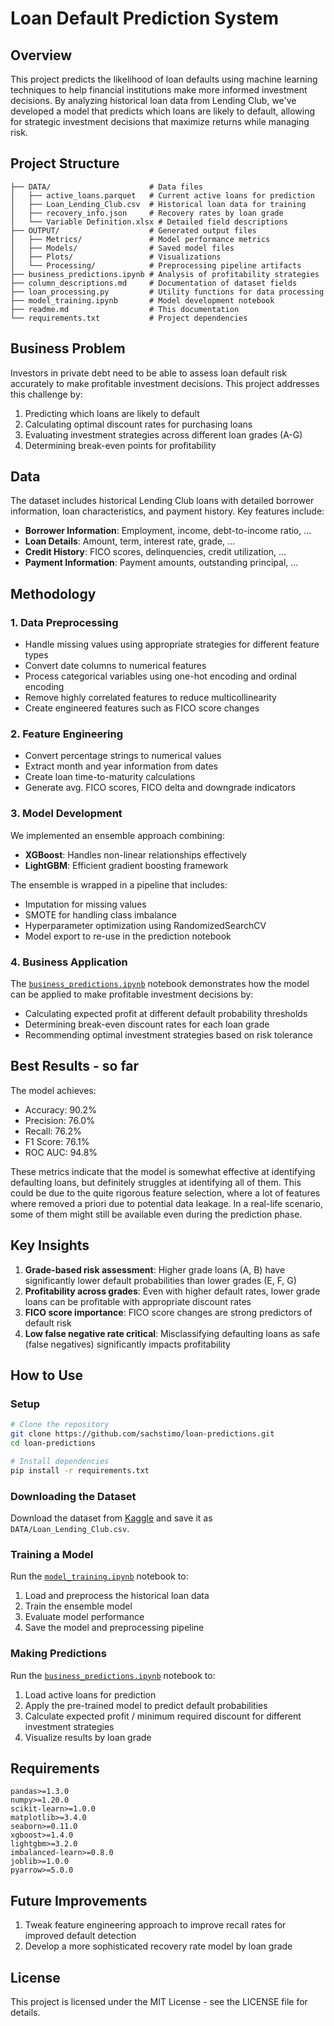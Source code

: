 # Loan Default Prediction System

## Overview
This project predicts the likelihood of loan defaults using machine learning techniques to help financial institutions make more informed investment decisions. By analyzing historical loan data from Lending Club, we've developed a model that predicts which loans are likely to default, allowing for strategic investment decisions that maximize returns while managing risk.

## Project Structure
```
├── DATA/                      # Data files
│   ├── active_loans.parquet   # Current active loans for prediction
│   ├── Loan_Lending_Club.csv  # Historical loan data for training
│   ├── recovery_info.json     # Recovery rates by loan grade
│   └── Variable Definition.xlsx # Detailed field descriptions
├── OUTPUT/                    # Generated output files
│   ├── Metrics/               # Model performance metrics
│   ├── Models/                # Saved model files
│   ├── Plots/                 # Visualizations
│   └── Processing/            # Preprocessing pipeline artifacts
├── business_predictions.ipynb # Analysis of profitability strategies
├── column_descriptions.md     # Documentation of dataset fields
├── loan_processing.py         # Utility functions for data processing
├── model_training.ipynb       # Model development notebook
├── readme.md                  # This documentation
└── requirements.txt           # Project dependencies
```

## Business Problem
Investors in private debt need to be able to assess loan default risk accurately to make profitable investment decisions. This project addresses this challenge by:

1. Predicting which loans are likely to default
2. Calculating optimal discount rates for purchasing loans
3. Evaluating investment strategies across different loan grades (A-G)
4. Determining break-even points for profitability

## Data
The dataset includes historical Lending Club loans with detailed borrower information, loan characteristics, and payment history. Key features include:

- **Borrower Information**: Employment, income, debt-to-income ratio, ...
- **Loan Details**: Amount, term, interest rate, grade, ...
- **Credit History**: FICO scores, delinquencies, credit utilization, ...
- **Payment Information**: Payment amounts, outstanding principal, ...

## Methodology

### 1. Data Preprocessing
- Handle missing values using appropriate strategies for different feature types
- Convert date columns to numerical features
- Process categorical variables using one-hot encoding and ordinal encoding
- Remove highly correlated features to reduce multicollinearity
- Create engineered features such as FICO score changes

### 2. Feature Engineering
- Convert percentage strings to numerical values
- Extract month and year information from dates
- Create loan time-to-maturity calculations
- Generate avg. FICO scores, FICO delta and downgrade indicators

### 3. Model Development
We implemented an ensemble approach combining:
- **XGBoost**: Handles non-linear relationships effectively
- **LightGBM**: Efficient gradient boosting framework

The ensemble is wrapped in a pipeline that includes:
- Imputation for missing values
- SMOTE for handling class imbalance
- Hyperparameter optimization using RandomizedSearchCV
- Model export to re-use in the prediction notebook

### 4. Business Application
The [`business_predictions.ipynb`](business_predictions.ipynb) notebook demonstrates how the model can be applied to make profitable investment decisions by:
- Calculating expected profit at different default probability thresholds
- Determining break-even discount rates for each loan grade
- Recommending optimal investment strategies based on risk tolerance

## Best Results - so far
The model achieves:
- Accuracy: 90.2%
- Precision: 76.0%
- Recall: 76.2%
- F1 Score: 76.1%
- ROC AUC: 94.8%

These metrics indicate that the model is somewhat effective at identifying defaulting loans, but definitely struggles at identifying all of them. This could be due to the quite rigorous feature selection, where a lot of features where removed a priori due to potential data leakage. In a real-life scenario, some of them might still be available even during the prediction phase.

## Key Insights
1. **Grade-based risk assessment**: Higher grade loans (A, B) have significantly lower default probabilities than lower grades (E, F, G)
2. **Profitability across grades**: Even with higher default rates, lower grade loans can be profitable with appropriate discount rates
3. **FICO score importance**: FICO score changes are strong predictors of default risk
4. **Low false negative rate critical**: Misclassifying defaulting loans as safe (false negatives) significantly impacts profitability

## How to Use

### Setup
```bash
# Clone the repository
git clone https://github.com/sachstimo/loan-predictions.git
cd loan-predictions

# Install dependencies
pip install -r requirements.txt
```
### Downloading the Dataset

Download the dataset from [Kaggle](https://www.kaggle.com/datasets/wordsforthewise/lending-club) and save it as `DATA/Loan_Lending_Club.csv`.

### Training a Model
Run the [`model_training.ipynb`](model_training.ipynb) notebook to:
1. Load and preprocess the historical loan data
2. Train the ensemble model
3. Evaluate model performance
4. Save the model and preprocessing pipeline

### Making Predictions
Run the [`business_predictions.ipynb`](business_predictions.ipynb) notebook to:
1. Load active loans for prediction
2. Apply the pre-trained model to predict default probabilities
3. Calculate expected profit / minimum required discount for different investment strategies
4. Visualize results by loan grade

## Requirements
```
pandas>=1.3.0
numpy>=1.20.0
scikit-learn>=1.0.0
matplotlib>=3.4.0
seaborn>=0.11.0
xgboost>=1.4.0
lightgbm>=3.2.0
imbalanced-learn>=0.8.0
joblib>=1.0.0
pyarrow>=5.0.0
```

## Future Improvements
1. Tweak feature engineering approach to improve recall rates for improved default detection
2. Develop a more sophisticated recovery rate model by loan grade

## License
This project is licensed under the MIT License - see the LICENSE file for details.